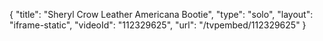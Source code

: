 {
    "title": "Sheryl Crow Leather Americana Bootie",
    "type": "solo",
    "layout": "iframe-static",
    "videoId": "112329625",
    "url": "\/tvpembed\/112329625"
}